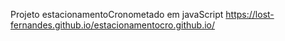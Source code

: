 Projeto estacionamentoCronometado em javaScript
 https://lost-fernandes.github.io/estacionamentocro.github.io/
